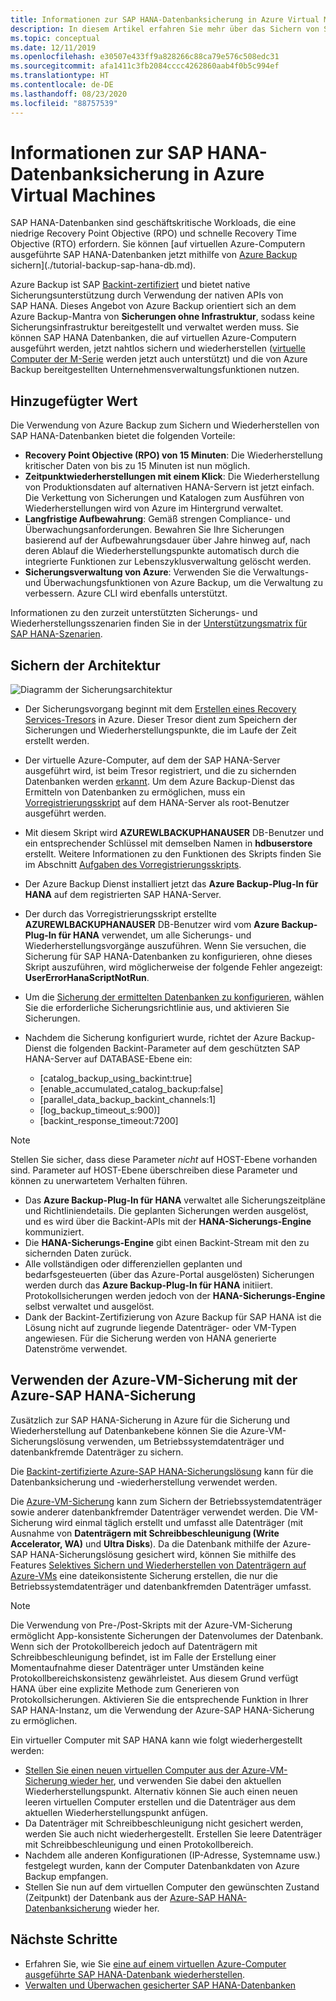 ```yaml
---
title: Informationen zur SAP HANA-Datenbanksicherung in Azure Virtual Machines
description: In diesem Artikel erfahren Sie mehr über das Sichern von SAP HANA-Datenbanken, die in Azure Virtual Machines ausgeführt werden.
ms.topic: conceptual
ms.date: 12/11/2019
ms.openlocfilehash: e30507e433ff9a828266c88ca79e576c508edc31
ms.sourcegitcommit: afa1411c3fb2084cccc4262860aab4f0b5c994ef
ms.translationtype: HT
ms.contentlocale: de-DE
ms.lasthandoff: 08/23/2020
ms.locfileid: "88757539"
---
```

# <a name="about-sap-hana-database-backup-in-azure-vms"></a>Informationen zur SAP HANA-Datenbanksicherung in Azure Virtual Machines

SAP HANA-Datenbanken sind geschäftskritische Workloads, die eine niedrige Recovery Point Objective (RPO) und schnelle Recovery Time Objective (RTO) erfordern. Sie können [auf virtuellen Azure-Computern ausgeführte SAP HANA-Datenbanken jetzt mithilfe von [Azure Backup](./backup-overview.md) sichern](./tutorial-backup-sap-hana-db.md).

Azure Backup ist SAP [Backint-zertifiziert](https://www.sap.com/dmc/exp/2013_09_adpd/enEN/#/d/solutions?id=8f3fd455-a2d7-4086-aa28-51d8870acaa5) und bietet native Sicherungsunterstützung durch Verwendung der nativen APIs von SAP HANA. Dieses Angebot von Azure Backup orientiert sich an dem Azure Backup-Mantra von **Sicherungen ohne Infrastruktur**, sodass keine Sicherungsinfrastruktur bereitgestellt und verwaltet werden muss. Sie können SAP HANA Datenbanken, die auf virtuellen Azure-Computern ausgeführt werden, jetzt nahtlos sichern und wiederherstellen ([virtuelle Computer der M-Serie](../virtual-machines/m-series.md) werden jetzt auch unterstützt) und die von Azure Backup bereitgestellten Unternehmensverwaltungsfunktionen nutzen.

## <a name="added-value"></a>Hinzugefügter Wert

Die Verwendung von Azure Backup zum Sichern und Wiederherstellen von SAP HANA-Datenbanken bietet die folgenden Vorteile:

* **Recovery Point Objective (RPO) von 15 Minuten**: Die Wiederherstellung kritischer Daten von bis zu 15 Minuten ist nun möglich.
* **Zeitpunktwiederherstellungen mit einem Klick**: Die Wiederherstellung von Produktionsdaten auf alternativen HANA-Servern ist jetzt einfach. Die Verkettung von Sicherungen und Katalogen zum Ausführen von Wiederherstellungen wird von Azure im Hintergrund verwaltet.
* **Langfristige Aufbewahrung**: Gemäß strengen Compliance- und Überwachungsanforderungen. Bewahren Sie Ihre Sicherungen basierend auf der Aufbewahrungsdauer über Jahre hinweg auf, nach deren Ablauf die Wiederherstellungspunkte automatisch durch die integrierte Funktionen zur Lebenszyklusverwaltung gelöscht werden.
* **Sicherungsverwaltung von Azure**: Verwenden Sie die Verwaltungs- und Überwachungsfunktionen von Azure Backup, um die Verwaltung zu verbessern. Azure CLI wird ebenfalls unterstützt.

Informationen zu den zurzeit unterstützten Sicherungs- und Wiederherstellungsszenarien finden Sie in der [Unterstützungsmatrix für SAP HANA-Szenarien](./sap-hana-backup-support-matrix.md#scenario-support).

## <a name="backup-architecture"></a>Sichern der Architektur

![Diagramm der Sicherungsarchitektur](./media/sap-hana-db-about/backup-architecture.png)

* Der Sicherungsvorgang beginnt mit dem [Erstellen eines Recovery Services-Tresors](./tutorial-backup-sap-hana-db.md#create-a-recovery-services-vault) in Azure. Dieser Tresor dient zum Speichern der Sicherungen und Wiederherstellungspunkte, die im Laufe der Zeit erstellt werden.
* Der virtuelle Azure-Computer, auf dem der SAP HANA-Server ausgeführt wird, ist beim Tresor registriert, und die zu sichernden Datenbanken werden [erkannt](./tutorial-backup-sap-hana-db.md#discover-the-databases). Um dem Azure Backup-Dienst das Ermitteln von Datenbanken zu ermöglichen, muss ein [Vorregistrierungsskript](https://aka.ms/scriptforpermsonhana) auf dem HANA-Server als root-Benutzer ausgeführt werden.
* Mit diesem Skript wird **AZUREWLBACKUPHANAUSER** DB-Benutzer und ein entsprechender Schlüssel mit demselben Namen in **hdbuserstore** erstellt. Weitere Informationen zu den Funktionen des Skripts finden Sie im Abschnitt [Aufgaben des Vorregistrierungsskripts](tutorial-backup-sap-hana-db.md#what-the-pre-registration-script-does).
* Der Azure Backup Dienst installiert jetzt das **Azure Backup-Plug-In für HANA** auf dem registrierten SAP HANA-Server.
* Der durch das Vorregistrierungsskript erstellte **AZUREWLBACKUPHANAUSER** DB-Benutzer wird vom **Azure Backup-Plug-In für HANA** verwendet, um alle Sicherungs- und Wiederherstellungsvorgänge auszuführen. Wenn Sie versuchen, die Sicherung für SAP HANA-Datenbanken zu konfigurieren, ohne dieses Skript auszuführen, wird möglicherweise der folgende Fehler angezeigt: **UserErrorHanaScriptNotRun**.
* Um die [Sicherung der ermittelten Datenbanken zu konfigurieren](./tutorial-backup-sap-hana-db.md#configure-backup), wählen Sie die erforderliche Sicherungsrichtlinie aus, und aktivieren Sie Sicherungen.

* Nachdem die Sicherung konfiguriert wurde, richtet der Azure Backup-Dienst die folgenden Backint-Parameter auf dem geschützten SAP HANA-Server auf DATABASE-Ebene ein:
  * [catalog_backup_using_backint:true]
  * [enable_accumulated_catalog_backup:false]
  * [parallel_data_backup_backint_channels:1]
  * [log_backup_timeout_s:900)]
  * [backint_response_timeout:7200]

>[!NOTE]
>Stellen Sie sicher, dass diese Parameter *nicht* auf HOST-Ebene vorhanden sind. Parameter auf HOST-Ebene überschreiben diese Parameter und können zu unerwartetem Verhalten führen.
>

* Das **Azure Backup-Plug-In für HANA** verwaltet alle Sicherungszeitpläne und Richtliniendetails. Die geplanten Sicherungen werden ausgelöst, und es wird über die Backint-APIs mit der **HANA-Sicherungs-Engine** kommuniziert.
* Die **HANA-Sicherungs-Engine** gibt einen Backint-Stream mit den zu sichernden Daten zurück.
* Alle vollständigen oder differenziellen geplanten und bedarfsgesteuerten (über das Azure-Portal ausgelösten) Sicherungen werden durch das **Azure Backup-Plug-In für HANA** initiiert. Protokollsicherungen werden jedoch von der **HANA-Sicherungs-Engine** selbst verwaltet und ausgelöst.
* Dank der Backint-Zertifizierung von Azure Backup für SAP HANA ist die Lösung nicht auf zugrunde liegende Datenträger- oder VM-Typen angewiesen. Für die Sicherung werden von HANA generierte Datenströme verwendet.

## <a name="using-azure-vm-backup-with-azure-sap-hana-backup"></a>Verwenden der Azure-VM-Sicherung mit der Azure-SAP HANA-Sicherung

Zusätzlich zur SAP HANA-Sicherung in Azure für die Sicherung und Wiederherstellung auf Datenbankebene können Sie die Azure-VM-Sicherungslösung verwenden, um Betriebssystemdatenträger und datenbankfremde Datenträger zu sichern.

Die [Backint-zertifizierte Azure-SAP HANA-Sicherungslösung](#backup-architecture) kann für die Datenbanksicherung und -wiederherstellung verwendet werden.

Die [Azure-VM-Sicherung](backup-azure-vms-introduction.md) kann zum Sichern der Betriebssystemdatenträger sowie anderer datenbankfremder Datenträger verwendet werden. Die VM-Sicherung wird einmal täglich erstellt und umfasst alle Datenträger (mit Ausnahme von **Datenträgern mit Schreibbeschleunigung (Write Accelerator, WA)** und **Ultra Disks**). Da die Datenbank mithilfe der Azure-SAP HANA-Sicherungslösung gesichert wird, können Sie mithilfe des Features [Selektives Sichern und Wiederherstellen von Datenträgern auf Azure-VMs](selective-disk-backup-restore.md) eine dateikonsistente Sicherung erstellen, die nur die Betriebssystemdatenträger und datenbankfremden Datenträger umfasst.

>[!NOTE]
> Die Verwendung von Pre-/Post-Skripts mit der Azure-VM-Sicherung ermöglicht App-konsistente Sicherungen der Datenvolumes der Datenbank. Wenn sich der Protokollbereich jedoch auf Datenträgern mit Schreibbeschleunigung befindet, ist im Falle der Erstellung einer Momentaufnahme dieser Datenträger unter Umständen keine Protokollbereichskonsistenz gewährleistet. Aus diesem Grund verfügt HANA über eine explizite Methode zum Generieren von Protokollsicherungen. Aktivieren Sie die entsprechende Funktion in Ihrer SAP HANA-Instanz, um die Verwendung der Azure-SAP HANA-Sicherung zu ermöglichen.

Ein virtueller Computer mit SAP HANA kann wie folgt wiederhergestellt werden:

* [Stellen Sie einen neuen virtuellen Computer aus der Azure-VM-Sicherung wieder her](backup-azure-arm-restore-vms.md), und verwenden Sie dabei den aktuellen Wiederherstellungspunkt. Alternativ können Sie auch einen neuen leeren virtuellen Computer erstellen und die Datenträger aus dem aktuellen Wiederherstellungspunkt anfügen.
* Da Datenträger mit Schreibbeschleunigung nicht gesichert werden, werden Sie auch nicht wiederhergestellt. Erstellen Sie leere Datenträger mit Schreibbeschleunigung und einen Protokollbereich.
* Nachdem alle anderen Konfigurationen (IP-Adresse, Systemname usw.) festgelegt wurden, kann der Computer Datenbankdaten von Azure Backup empfangen.
* Stellen Sie nun auf dem virtuellen Computer den gewünschten Zustand (Zeitpunkt) der Datenbank aus der [Azure-SAP HANA-Datenbanksicherung](sap-hana-db-restore.md#restore-to-a-point-in-time-or-to-a-recovery-point) wieder her.

## <a name="next-steps"></a>Nächste Schritte

* Erfahren Sie, wie Sie [eine auf einem virtuellen Azure-Computer ausgeführte SAP HANA-Datenbank wiederherstellen](./sap-hana-db-restore.md).
* [Verwalten und Überwachen gesicherter SAP HANA-Datenbanken](./sap-hana-db-manage.md)
